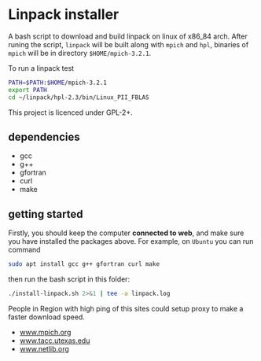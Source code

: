 # Linpack installer

A bash script to download and build linpack on linux of x86_84 arch.
After runing the script, `linpack` will be built along with `mpich` and `hpl`, binaries of `mpich` will be in directory `$HOME/mpich-3.2.1`.

To run a linpack test
```bash
PATH=$PATH:$HOME/mpich-3.2.1
export PATH
cd ~/linpack/hpl-2.3/bin/Linux_PII_FBLAS
```

This project is licenced under GPL-2+.

## dependencies

- gcc
- g++
- gfortran
- curl
- make

## getting started

Firstly, you should keep the computer **connected to web**, and make sure you have installed the packages above.
For example, on `Ubuntu` you can run command
```bash
sudo apt install gcc g++ gfortran curl make
```
then run the bash script in this folder:
```bash
./install-linpack.sh 2>&1 | tee -a linpack.log
```

People in Region with high ping of this sites could setup proxy to make a faster download speed.
- www.mpich.org
- www.tacc.utexas.edu
- www.netlib.org